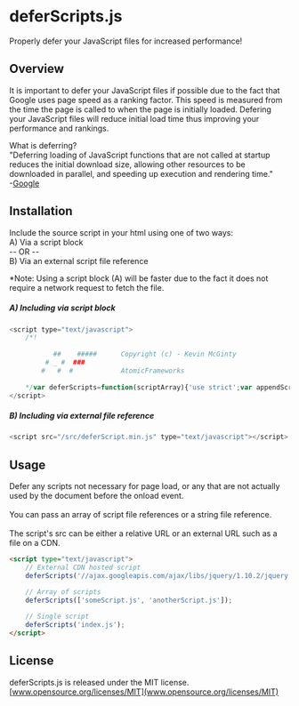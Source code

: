 # deferScripts.js
Properly defer your JavaScript files for increased performance! <br>

## Overview
It is important to defer your JavaScript files if possible due to the fact that Google uses page speed as a ranking factor.  This speed is measured from the time the page is called to when the page is initially loaded.  Defering your JavaScript files will reduce initial load time thus improving your performance and rankings.

What is deferring? <br>
"Deferring loading of JavaScript functions that are not called at startup reduces the initial download size, allowing other resources to be downloaded in parallel, and speeding up execution and rendering time." <br>
-[Google](https://developers.google.com/speed/docs/best-practices/payload#DeferLoadingJS)


## Installation
Include the source script in your html using one of two ways: <br>
A) Via a script block <br>
-- OR -- <br> 
B) Via an external script file reference

*Note: Using a script block (A) will be faster due to the fact it does not require a network request to fetch the file.

##### A) Including via script block

```js
<script type="text/javascript">
    /*!
    
           ##    #####      Copyright (c) - Kevin McGinty
         # _ #  ###        
        #   #  #            AtomicFrameworks
    
    */var deferScripts=function(scriptArray){'use strict';var appendScript=function(src){var script=document.createElement('script');script.type='text/javascript';script.src=src;document.body.appendChild(script);},loadScripts=function(){var i,l;if(scriptArray instanceof Array){for(i=0,l=scriptArray.length;i<l;i+=1){appendScript(scriptArray[i]);}}else if(typeof scriptArray==='string'){appendScript(scriptArray);}};if(window.addEventListener){window.addEventListener('load',loadScripts,false);}else if(window.attachEvent){window.attachEvent('onload',loadScripts);}else{window.onload=loadScripts;}};
</script>
```

##### B) Including via external file reference

```js
<script src="/src/deferScript.min.js" type="text/javascript"></script>
```

## Usage

Defer any scripts not necessary for page load, or any that are not actually used by the document before the onload event. <br>
<br>
You can pass an array of script file references or a string file reference. <br>
<br>
The script's src can be either a relative URL or an external URL such as a file on a CDN.

```html
<script type="text/javascript">
    // External CDN hosted script
    deferScripts('//ajax.googleapis.com/ajax/libs/jquery/1.10.2/jquery.min.js');

    // Array of scripts
    deferScripts(['someScript.js', 'anotherScript.js']);
    
    // Single script
    deferScripts('index.js');
</script>
```

## License 
deferScripts.js is released under the MIT license. <br>
[www.opensource.org/licenses/MIT](www.opensource.org/licenses/MIT)
